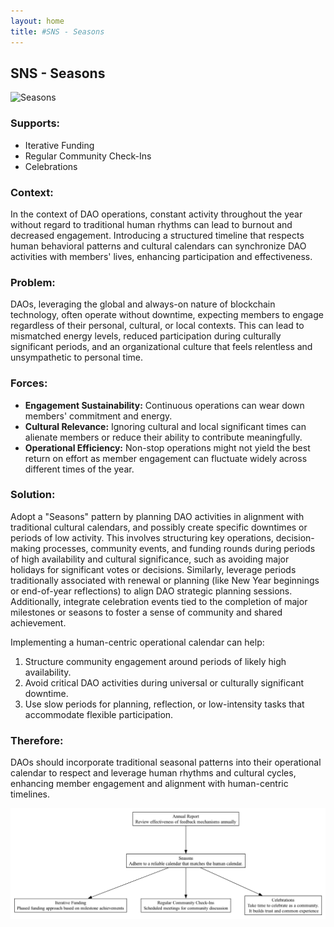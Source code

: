 ```yaml
---
layout: home
title: #SNS - Seasons
---
```


## SNS - Seasons

![Seasons](./output/illustrations/Seasons.webp)

### Supports:
- Iterative Funding
- Regular Community Check-Ins
- Celebrations

### Context:
In the context of DAO operations, constant activity throughout the year without regard to traditional human rhythms can lead to burnout and decreased engagement. Introducing a structured timeline that respects human behavioral patterns and cultural calendars can synchronize DAO activities with members' lives, enhancing participation and effectiveness.

### Problem:
DAOs, leveraging the global and always-on nature of blockchain technology, often operate without downtime, expecting members to engage regardless of their personal, cultural, or local contexts. This can lead to mismatched energy levels, reduced participation during culturally significant periods, and an organizational culture that feels relentless and unsympathetic to personal time.

### Forces:
- **Engagement Sustainability:** Continuous operations can wear down members' commitment and energy.
- **Cultural Relevance:** Ignoring cultural and local significant times can alienate members or reduce their ability to contribute meaningfully.
- **Operational Efficiency:** Non-stop operations might not yield the best return on effort as member engagement can fluctuate widely across different times of the year.

### Solution:
Adopt a "Seasons" pattern by planning DAO activities in alignment with traditional cultural calendars, and possibly create specific downtimes or periods of low activity. This involves structuring key operations, decision-making processes, community events, and funding rounds during periods of high availability and cultural significance, such as avoiding major holidays for significant votes or decisions. Similarly, leverage periods traditionally associated with renewal or planning (like New Year beginnings or end-of-year reflections) to align DAO strategic planning sessions. Additionally, integrate celebration events tied to the completion of major milestones or seasons to foster a sense of community and shared achievement.

Implementing a human-centric operational calendar can help:
1. Structure community engagement around periods of likely high availability.
2. Avoid critical DAO activities during universal or culturally significant downtime.
3. Use slow periods for planning, reflection, or low-intensity tasks that accommodate flexible participation.

### Therefore:
DAOs should incorporate traditional seasonal patterns into their operational calendar to respect and leverage human rhythms and cultural cycles, enhancing member engagement and alignment with human-centric timelines.

![Seasons](./output/Seasons_specific_graph_v3.png)